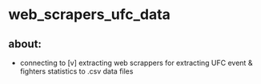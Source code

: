# web_scrapers_ufc_data

## about:
- connecting to 
[v] extracting 
web scrappers for extracting UFC event &amp; fighters statistics to .csv data files
